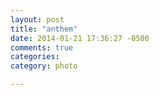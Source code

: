 ```yaml
---
layout: post
title: "anthem"
date: 2014-01-21 17:36:27 -0500
comments: true
categories: 
category: photo

---
```

